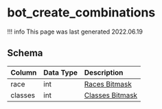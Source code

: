 # bot_create_combinations

!!! info
	This page was last generated 2022.06.19

## Schema

| Column | Data Type | Description |
| :--- | :--- | :--- |
| race | int | [Races Bitmask](../../../../categories/npc/race-list) |
| classes | int | [Classes Bitmask](../../../../categories/player/class-list) |

